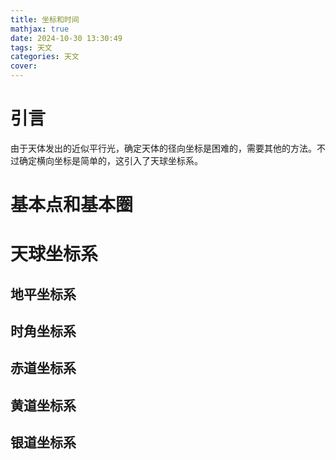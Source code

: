 ```yaml
---
title: 坐标和时间
mathjax: true
date: 2024-10-30 13:30:49
tags: 天文
categories: 天文
cover:
---
```


# 引言
由于天体发出的近似平行光，确定天体的径向坐标是困难的，需要其他的方法。不过确定横向坐标是简单的，这引入了天球坐标系。

# 基本点和基本圈


# 天球坐标系
## 地平坐标系
## 时角坐标系

## 赤道坐标系

## 黄道坐标系
## 银道坐标系


